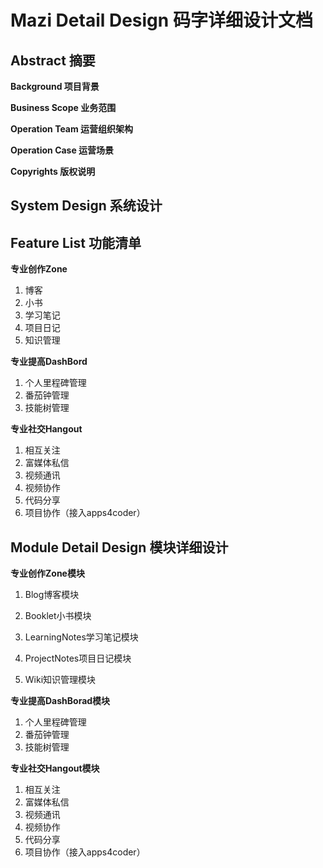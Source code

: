 # Mazi Detail Design 码字详细设计文档 #

Abstract 摘要
-------------

__Background 项目背景__

__Business Scope 业务范围__

__Operation Team 运营组织架构__

__Operation Case 运营场景__

__Copyrights 版权说明__

System Design 系统设计
----------------------

## Feature List 功能清单 ##

__专业创作Zone__

1. 博客
2. 小书
3. 学习笔记
4. 项目日记
5. 知识管理

__专业提高DashBord__

1. 个人里程碑管理   
2. 番茄钟管理   
3. 技能树管理 

__专业社交Hangout__

1. 相互关注   
2. 富媒体私信   
3. 视频通讯   
4. 视频协作   
5. 代码分享   
6. 项目协作（接入apps4coder）


## Module Detail Design 模块详细设计 ##

__专业创作Zone模块__

1. Blog博客模块

2. Booklet小书模块

3. LearningNotes学习笔记模块

4. ProjectNotes项目日记模块

5. Wiki知识管理模块

__专业提高DashBorad模块__

1. 个人里程碑管理   
2. 番茄钟管理   
3. 技能树管理  

__专业社交Hangout模块__

1. 相互关注   
2. 富媒体私信   
3. 视频通讯   
4. 视频协作   
5. 代码分享   
6. 项目协作（接入apps4coder）

 
